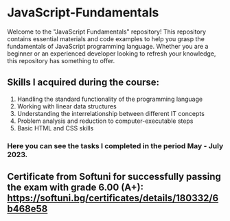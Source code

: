 # JavaScript-Fundamentals

Welcome to the "JavaScript Fundamentals" repository! This repository contains essential materials and code examples to help you grasp the fundamentals of JavaScript programming language. Whether you are a beginner or an experienced developer looking to refresh your knowledge, this repository has something to offer.

## Skills I acquired during the course:
1) Handling the standard functionality of the programming language
2) Working with linear data structures
3) Understanding the interrelationship between different IT concepts
4) Problem analysis and reduction to computer-executable steps
5) Basic HTML and CSS skills

### Here you can see the tasks I completed in the period May - July 2023.

## Certificate from Softuni for successfully passing the exam with grade 6.00 (A+): https://softuni.bg/certificates/details/180332/6b468e58

